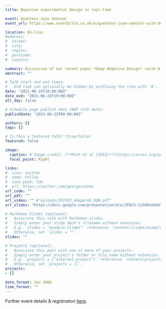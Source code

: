 ```yaml
---
title: Bayesian experimental design in real-time

event: Quantess June Seminar
event_url: https://www.eventbrite.co.uk/e/quantess-june-seminar-with-desi-ivanova-tickets-156228063343

location: On-line
#address:
#  street:
#  city:
#  region:
#  postcode:
#  country:

summary: Discussion of our recent paper *Deep Adaptive Design* (with A. Foster, I. Malik and T. Rainforth).
abstract: ""

# Talk start and end times.
#   End time can optionally be hidden by prefixing the line with `#`.
date: "2021-06-24T18:00:00Z"
date_end: "2021-06-24T19:00:00Z"
all_day: false

# Schedule page publish date (NOT talk date).
publishDate: "2021-06-23T00:00:00Z"

authors: []
tags: []

# Is this a featured talk? (true/false)
featured: false

image:
  caption: #'Image credit: [**Mnih et al (2013)**](https://arxiv.org/pdf/1312.5602.pdf)'
  focal_point: Right

links:
#- icon: twitter
#  name: Follow
#  icon_pack: fab
#  url: https://twitter.com/georgecushen
url_code: ""
url_pdf: ""
url_video: "" #"uploads/202103_deepprob_DQN.pdf"
url_slides: "https://docs.google.com/presentation/d/e/2PACX-1vSURtm9zKYgJdtJATPc39DwaAVHghM1eeNQhMSN99k5Wm31BGLUcvVzguhXI1sbDH0X4jUlKmMyxdhd/pub?start=false&loop=true&delayms=3000"

# Markdown Slides (optional).
#   Associate this talk with Markdown slides.
#   Simply enter your slide deck's filename without extension.
#   E.g. `slides = "example-slides"` references `content/slides/example-slides.md`.
#   Otherwise, set `slides = ""`.
slides: ""

# Projects (optional).
#   Associate this post with one or more of your projects.
#   Simply enter your project's folder or file name without extension.
#   E.g. `projects = ["internal-project"]` references `content/project/deep-learning/index.md`.
#   Otherwise, set `projects = []`.
projects:
- []

date_format: Jan 2006
time_format: ""
---
```


Further event details & registration [here](https://www.eventbrite.co.uk/e/quantess-june-seminar-with-desi-ivanova-tickets-156228063343).
